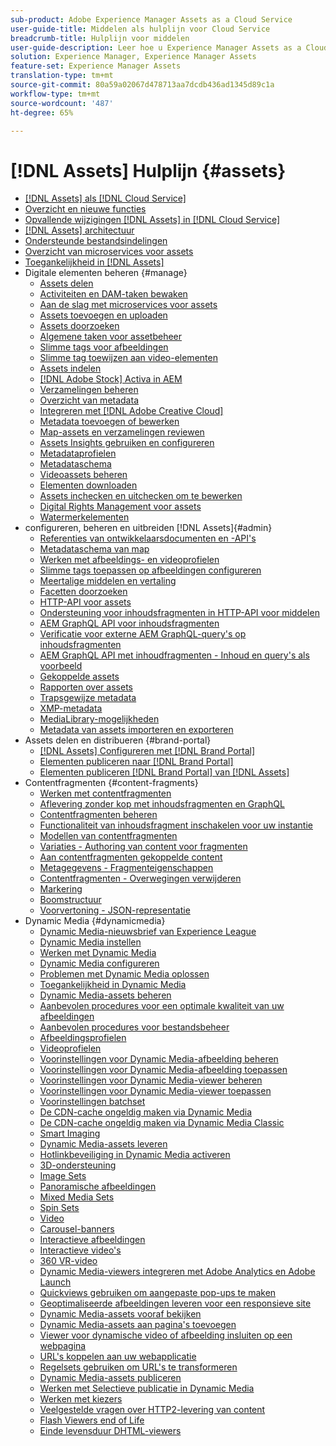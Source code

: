 ```yaml
---
sub-product: Adobe Experience Manager Assets as a Cloud Service
user-guide-title: Middelen als hulplijn voor Cloud Service
breadcrumb-title: Hulplijn voor middelen
user-guide-description: Leer hoe u Experience Manager Assets as a Cloud Service gebruikt en beheert.
solution: Experience Manager, Experience Manager Assets
feature-set: Experience Manager Assets
translation-type: tm+mt
source-git-commit: 80a59a02067d478713aa7dcdb436ad1345d89c1a
workflow-type: tm+mt
source-wordcount: '487'
ht-degree: 65%

---
```



# [!DNL Assets] Hulplijn  {#assets}

+ [[!DNL Assets] als [!DNL Cloud Service]](/help/assets/home.md)
+ [Overzicht en nieuwe functies](overview.md)
+ [Opvallende wijzigingen  [!DNL Assets] in [!DNL Cloud Service]](assets-cloud-changes.md)
+ [[!DNL Assets] architectuur](architecture.md)
+ [Ondersteunde bestandsindelingen](file-format-support.md)
+ [Overzicht van microservices voor assets](asset-microservices-overview.md)
+ [Toegankelijkheid in [!DNL Assets]](accessibility.md)
+ Digitale elementen beheren {#manage}
   + [Assets delen](share-assets.md)
   + [Activiteiten en DAM-taken bewaken](assets-activity-history.md)
   + [Aan de slag met microservices voor assets](asset-microservices-configure-and-use.md)
   + [Assets toevoegen en uploaden](add-assets.md)
   + [Assets doorzoeken](search-assets.md)
   + [Algemene taken voor assetbeheer](manage-digital-assets.md)
   + [Slimme tags voor afbeeldingen](smart-tags.md)
   + [Slimme tag toewijzen aan video-elementen](smart-tags-video-assets.md)
   + [Assets indelen](organize-assets.md)
   + [ [!DNL Adobe Stock] Activa in AEM](aem-assets-adobe-stock.md)
   + [Verzamelingen beheren](manage-collections.md)
   + [Overzicht van metadata](manage-metadata.md)
   + [Integreren met [!DNL Adobe Creative Cloud]](aem-cc-integration-best-practices.md)
   + [Metadata toevoegen of bewerken](meta-edit.md)
   + [Map-assets en verzamelingen reviewen](bulk-approval.md)
   + [Assets Insights gebruiken en configureren](assets-insights.md)
   + [Metadataprofielen](metadata-profiles.md)
   + [Metadataschema](metadata-schemas.md)
   + [Videoassets beheren](manage-video-assets.md)
   + [Elementen downloaden](download-assets-from-aem.md)
   + [Assets inchecken en uitchecken om te bewerken](check-out-and-submit-assets.md)
   + [Digital Rights Management voor assets](drm.md)
   + [Watermerkelementen](watermark-assets.md)
+  configureren, beheren en uitbreiden [!DNL Assets]{#admin}
   + [Referenties van ontwikkelaarsdocumenten en -API&#39;s](developer-reference-material-apis.md)
   + [Metadataschema van map](folder-metadata-schema.md)
   + [Werken met afbeeldings- en videoprofielen](/help/assets/dynamic-media/about-image-video-profiles.md)
   + [Slimme tags toepassen op afbeeldingen configureren](smart-tags-configuration.md)
   + [Meertalige middelen en vertaling](translate-assets.md)
   + [Facetten doorzoeken](search-facets.md)
   + [HTTP-API voor assets](mac-api-assets.md)
   + [Ondersteuning voor inhoudsfragmenten in HTTP-API voor middelen](content-fragments/assets-api-content-fragments.md)
   + [AEM GraphQL API voor inhoudsfragmenten](content-fragments/graphql-api-content-fragments.md)
   + [Verificatie voor externe AEM GraphQL-query&#39;s op inhoudsfragmenten](content-fragments/graphql-authentication-content-fragments.md)
   + [AEM GraphQL API met inhoudfragmenten - Inhoud en query&#39;s als voorbeeld](/help/assets/content-fragments/content-fragments-graphql-samples.md)
   + [Gekoppelde assets](use-assets-across-connected-assets-instances.md)
   + [Rapporten over assets](asset-reports.md)
   + [Trapsgewijze metadata](cascading-metadata.md)
   + [XMP-metadata](xmp-metadata.md)
   + [MediaLibrary-mogelijkheden](medialibrary.md)
   + [Metadata van assets importeren en exporteren](metadata-import-export.md)
+ Assets delen en distribueren {#brand-portal}
   + [ [!DNL Assets] Configureren met [!DNL Brand Portal]](configure-aem-assets-with-brand-portal.md)
   + [Elementen publiceren naar [!DNL Brand Portal]](publish-to-brand-portal.md)
   + [Elementen publiceren  [!DNL Brand Portal] van [!DNL Assets]](https://experienceleague.adobe.com/docs/experience-manager-brand-portal/using/asset-sourcing-in-brand-portal/brand-portal-asset-sourcing.html?lang=en)
+ Contentfragmenten {#content-fragments}
   + [Werken met contentfragmenten](content-fragments/content-fragments.md)
   + [Aflevering zonder kop met inhoudsfragmenten en GraphQL](content-fragments/content-fragments-graphql.md)
   + [Contentfragmenten beheren](content-fragments/content-fragments-managing.md)
   + [Functionaliteit van inhoudsfragment inschakelen voor uw instantie](content-fragments/content-fragments-configuration-browser.md)
   + [Modellen van contentfragmenten](content-fragments/content-fragments-models.md)
   + [Variaties - Authoring van content voor fragmenten](content-fragments/content-fragments-variations.md)
   + [Aan contentfragmenten gekoppelde content](content-fragments/content-fragments-assoc-content.md)
   + [Metagegevens - Fragmenteigenschappen](content-fragments/content-fragments-metadata.md)
   + [Contentfragmenten - Overwegingen verwijderen](content-fragments/content-fragments-delete.md)
   + [Markering](content-fragments/content-fragments-markdown.md)
   + [Boomstructuur](/help/assets/content-fragments/content-fragments-structure-tree.md)
   + [Voorvertoning - JSON-representatie](/help/assets/content-fragments/content-fragments-json-preview.md)
+  Dynamic Media {#dynamicmedia}
   + [Dynamic Media-nieuwsbrief van Experience League](dynamic-media/dynamic-media-newsletter.md)
   + [Dynamic Media instellen](dynamic-media/administering-dynamic-media.md)
   + [Werken met Dynamic Media](dynamic-media/dynamic-media.md)
   + [Dynamic Media configureren](dynamic-media/config-dm.md)
   + [Problemen met Dynamic Media oplossen](dynamic-media/troubleshoot-dm.md)
   + [Toegankelijkheid in Dynamic Media](dynamic-media/accessibility-dm.md)
   + [Dynamic Media-assets beheren](dynamic-media/managing-assets.md)
   + [Aanbevolen procedures voor een optimale kwaliteit van uw afbeeldingen](dynamic-media/best-practices-for-optimizing-the-quality-of-your-images.md)
   + [Aanbevolen procedures voor bestandsbeheer](dynamic-media/best-practices-for-file-management.md)
   + [Afbeeldingsprofielen](dynamic-media/image-profiles.md)
   + [Videoprofielen](dynamic-media/video-profiles.md)
   + [Voorinstellingen voor Dynamic Media-afbeelding beheren](dynamic-media/managing-image-presets.md)
   + [Voorinstellingen voor Dynamic Media-afbeelding toepassen](dynamic-media/image-presets.md)
   + [Voorinstellingen voor Dynamic Media-viewer beheren](dynamic-media/managing-viewer-presets.md)
   + [Voorinstellingen voor Dynamic Media-viewer toepassen](dynamic-media/viewer-presets.md)
   + [Voorinstellingen batchset](dynamic-media/batch-set-presets-dm.md)
   + [De CDN-cache ongeldig maken via Dynamic Media](dynamic-media/invalidate-cdn-cache-dynamic-media.md)
   + [De CDN-cache ongeldig maken via Dynamic Media Classic](dynamic-media/invalidate-cdn-cache-dm-classic.md)
   + [Smart Imaging](dynamic-media/imaging-faq.md)
   + [Dynamic Media-assets leveren](dynamic-media/delivering-dynamic-media-assets.md)
   + [Hotlinkbeveiliging in Dynamic Media activeren](dynamic-media/hotlink-protection.md)
   + [3D-ondersteuning](dynamic-media/assets-3d.md)
   + [Image Sets](dynamic-media/image-sets.md)
   + [Panoramische afbeeldingen](dynamic-media/panoramic-images.md)
   + [Mixed Media Sets](dynamic-media/mixed-media-sets.md)
   + [Spin Sets](dynamic-media/spin-sets.md)
   + [Video](dynamic-media/video.md)
   + [Carousel-banners](dynamic-media/carousel-banners.md)
   + [Interactieve afbeeldingen](dynamic-media/interactive-images.md)
   + [Interactieve video&#39;s](dynamic-media/interactive-videos.md)
   + [360 VR-video](dynamic-media/360-video.md)
   + [Dynamic Media-viewers integreren met Adobe Analytics en Adobe Launch](dynamic-media/launch.md)
   + [Quickviews gebruiken om aangepaste pop-ups te maken](dynamic-media/custom-pop-ups.md)
   + [Geoptimaliseerde afbeeldingen leveren voor een responsieve site](dynamic-media/responsive-site.md)
   + [Dynamic Media-assets vooraf bekijken](dynamic-media/previewing-assets.md)
   + [Dynamic Media-assets aan pagina&#39;s toevoegen](dynamic-media/adding-dynamic-media-assets-to-pages.md)
   + [Viewer voor dynamische video of afbeelding insluiten op een webpagina](dynamic-media/embed-code.md)
   + [URL&#39;s koppelen aan uw webapplicatie](dynamic-media/linking-urls-to-yourwebapplication.md)
   + [Regelsets gebruiken om URL&#39;s te transformeren](dynamic-media/using-rulesets-to-transform-urls.md)
   + [Dynamic Media-assets publiceren](dynamic-media/publishing-dynamicmedia-assets.md)
   + [Werken met Selectieve publicatie in Dynamic Media](dynamic-media/selective-publishing.md)
   + [Werken met kiezers](dynamic-media/working-with-selectors.md)
   + [Veelgestelde vragen over HTTP2-levering van content](dynamic-media/http2faq.md)
   + [Flash Viewers end of Life](dynamic-media/flash-viewers-eol.md)
   + [Einde levensduur DHTML-viewers](dynamic-media/dhtml-viewer-endoflifefaqs.md)

